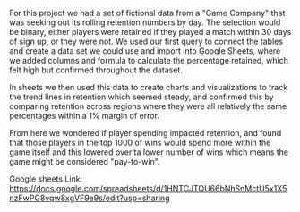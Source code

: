 For this project we had a set of fictional data from a "Game Company" that was seeking out its rolling retention numbers by day. The selection would be binary, either players were retained if they played a match within 30 days of sign up, or they were not. We used our first query to connect the tables and create a data set we could use and import into Google Sheets, where we added columns and formula to calculate the percentage retained, which felt high but confirmed throughout the dataset.

In sheets we then used this data to create charts and visualizations to track the trend lines in retention which seemed steady, and confirmed this by comparing retention across regions where they were all relatively the same percentages within a 1% margin of error.

From here we wondered if player spending impacted retention, and found that those players in the top 1000 of wins would spend more within the game itself and this lowered over ta lower number of wins which means the game might be considered "pay-to-win".

Google sheets Link: https://docs.google.com/spreadsheets/d/1HNTCJTQU66bNhSnMctU5x1X5nzFwPG8vqw8xgVF9e9s/edit?usp=sharing
